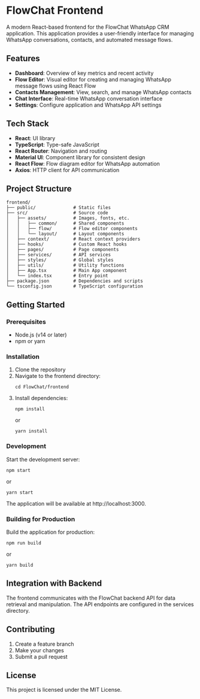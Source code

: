 # FlowChat Frontend

A modern React-based frontend for the FlowChat WhatsApp CRM application. This application provides a user-friendly interface for managing WhatsApp conversations, contacts, and automated message flows.

## Features

- **Dashboard**: Overview of key metrics and recent activity
- **Flow Editor**: Visual editor for creating and managing WhatsApp message flows using React Flow
- **Contacts Management**: View, search, and manage WhatsApp contacts
- **Chat Interface**: Real-time WhatsApp conversation interface
- **Settings**: Configure application and WhatsApp API settings

## Tech Stack

- **React**: UI library
- **TypeScript**: Type-safe JavaScript
- **React Router**: Navigation and routing
- **Material UI**: Component library for consistent design
- **React Flow**: Flow diagram editor for WhatsApp automation
- **Axios**: HTTP client for API communication

## Project Structure

```
frontend/
├── public/              # Static files
├── src/                 # Source code
│   ├── assets/          # Images, fonts, etc.
│   │   ├── common/      # Shared components
│   │   ├── flow/        # Flow editor components
│   │   └── layout/      # Layout components
│   ├── context/         # React context providers
│   ├── hooks/           # Custom React hooks
│   ├── pages/           # Page components
│   ├── services/        # API services
│   ├── styles/          # Global styles
│   ├── utils/           # Utility functions
│   ├── App.tsx          # Main App component
│   └── index.tsx        # Entry point
├── package.json         # Dependencies and scripts
└── tsconfig.json        # TypeScript configuration
```

## Getting Started

### Prerequisites

- Node.js (v14 or later)
- npm or yarn

### Installation

1. Clone the repository
2. Navigate to the frontend directory:
   ```
   cd FlowChat/frontend
   ```
3. Install dependencies:
   ```
   npm install
   ```
   or
   ```
   yarn install
   ```

### Development

Start the development server:

```
npm start
```

or

```
yarn start
```

The application will be available at http://localhost:3000.

### Building for Production

Build the application for production:

```
npm run build
```

or

```
yarn build
```

## Integration with Backend

The frontend communicates with the FlowChat backend API for data retrieval and manipulation. The API endpoints are configured in the services directory.

## Contributing

1. Create a feature branch
2. Make your changes
3. Submit a pull request

## License

This project is licensed under the MIT License. 